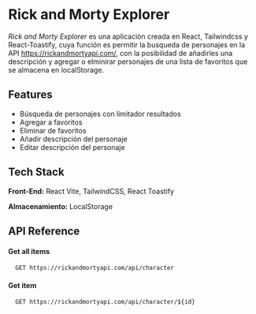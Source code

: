 
# Rick and Morty Explorer

*Rick and Morty Explorer* es una aplicaciòn creada en React, Tailwindcss y React-Toastify, cuya función es permitir la busqueda de personajes en la API https://rickandmortyapi.com/, con la posibilidad de añadirles una descripción  y agregar o elminirar personajes de una lista de favoritos que se almacena en localStorage.




## Features

- Búsqueda de personajes con limitador resultados
- Agregar a favoritos
- Eliminar de favoritos
- Añadir descripción del personaje
- Editar descripción del personaje


## Tech Stack

**Front-End:** React Vite, TailwindCSS, React Toastify

**Almacenamiento:** LocalStorage


## API Reference

#### Get all items

```http
  GET https://rickandmortyapi.com/api/character
```

#### Get item

```http
  GET https://rickandmortyapi.com/api/character/${id}
```


